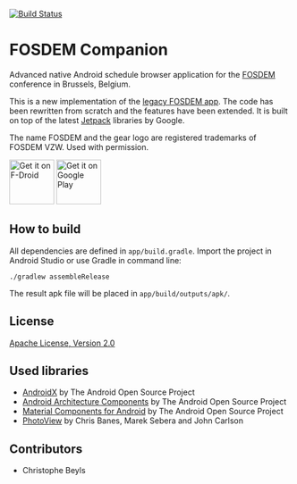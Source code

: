 [![Build Status](https://travis-ci.com/cbeyls/fosdem-companion-android.svg?branch=master)](https://travis-ci.org/cbeyls/fosdem-companion-android)

# FOSDEM Companion

Advanced native Android schedule browser application for the [FOSDEM](http://fosdem.org/) conference in Brussels, Belgium.

This is a new implementation of the [legacy FOSDEM app](https://github.com/rkallensee/fosdem-android/). The code has been rewritten from scratch and the features have been extended. It is built on top of the latest [Jetpack](https://developer.android.com/jetpack/) libraries by Google.

The name FOSDEM and the gear logo are registered trademarks of FOSDEM VZW. Used with permission.

[<img src="https://fdroid.gitlab.io/artwork/badge/get-it-on.png"
     alt="Get it on F-Droid"
   height="80">](https://f-droid.org/packages/be.digitalia.fosdem/)
[<img src="https://play.google.com/intl/en_us/badges/images/generic/en-play-badge.png"
     alt="Get it on Google Play"
     height="80">](https://play.google.com/store/apps/details?id=be.digitalia.fosdem)

## How to build

All dependencies are defined in ```app/build.gradle```. Import the project in Android Studio or use Gradle in command line:

```
./gradlew assembleRelease
```

The result apk file will be placed in ```app/build/outputs/apk/```.

## License

[Apache License, Version 2.0](http://www.apache.org/licenses/LICENSE-2.0)

## Used libraries

* [AndroidX](https://developer.android.com/jetpack/androidx/) by The Android Open Source Project
* [Android Architecture Components](https://developer.android.com/topic/libraries/architecture/) by The Android Open Source Project
* [Material Components for Android](https://material.io/develop/android/) by The Android Open Source Project
* [PhotoView](https://github.com/chrisbanes/PhotoView) by Chris Banes, Marek Sebera and John Carlson

## Contributors

* Christophe Beyls
